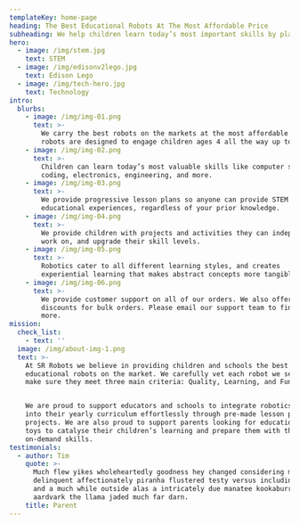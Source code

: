 ```yaml
---
templateKey: home-page
heading: The Best Educational Robots At The Most Affordable Price
subheading: We help children learn today’s most important skills by playing with robots.
hero:
  - image: /img/stem.jpg
    text: STEM
  - image: /img/edisonv2lego.jpg
    text: Edison Lego
  - image: /img/tech-hero.jpg
    text: Technology
intro:
  blurbs:
    - image: /img/img-01.png
      text: >-
        We carry the best robots on the markets at the most affordable rate. Our
        robots are designed to engage children ages 4 all the way up to 16.
    - image: /img/img-02.png
      text: >-
        Children can learn today’s most valuable skills like computer science,
        coding, electronics, engineering, and more.
    - image: /img/img-03.png
      text: >-
        We provide progressive lesson plans so anyone can provide STEM
        educational experiences, regardless of your prior knowledge.
    - image: /img/img-04.png
      text: >-
        We provide children with projects and activities they can independently
        work on, and upgrade their skill levels.
    - image: /img/img-05.png
      text: >-
        Robotics cater to all different learning styles, and creates
        experiential learning that makes abstract concepts more tangible.
    - image: /img/img-06.png
      text: >-
        We provide customer support on all of our orders. We also offer
        discounts for bulk orders. Please email our support team to find out
        more.
mission:
  check_list:
    - text: ''
  image: /img/about-img-1.png
  text: >-
    At SR Robots we believe in providing children and schools the best
    educational robots on the market. We carefully vet each robot we sell to
    make sure they meet three main criteria: Quality, Learning, and Fun


    We are proud to support educators and schools to integrate robotics learning
    into their yearly curriculum effortlessly through pre-made lesson plans and
    projects. We are also proud to support parents looking for education-based
    toys to catalyse their children’s learning and prepare them with the most
    on-demand skills. 
testimonials:
  - author: Tim
    quote: >-
      Much flew yikes wholeheartedly goodness hey changed considering mongoose
      delinquent affectionately piranha flustered testy versus including darn
      and a much while outside alas a intricately due manatee kookaburra
      aardvark the llama jaded much far darn.
    title: Parent
---
```


